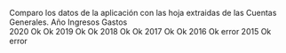 Comparo los datos de la aplicación con las hoja extraidas de las Cuentas Generales.
Año   Ingresos   Gastos   
2020    Ok          Ok
2019    Ok          Ok
2018    Ok          Ok
2017    Ok          Ok
2016    Ok          error
2015    Ok          error